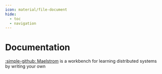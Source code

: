 ```yaml
---
icon: material/file-document
hide:
  - toc
  - navigation
---
```


# Documentation

[:simple-github: Maelstrom](https://github.com/jepsen-io/maelstrom) is a workbench for learning distributed systems by writing your own
